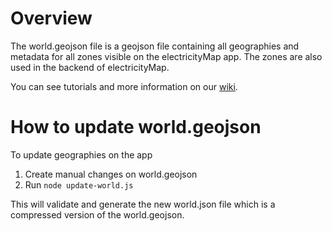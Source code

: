 # Overview

The world.geojson file is a geojson file containing all geographies and metadata for all zones visible on the electricityMap app. The zones are also used in the backend of electricityMap.

You can see tutorials and more information on our [wiki](https://github.com/electricitymap/electricitymap-contrib/wiki/Edit-world-geometries).

# How to update world.geojson

To update geographies on the app

1. Create manual changes on world.geojson
2. Run `node update-world.js`

This will validate and generate the new world.json file which is a compressed version of the world.geojson.
